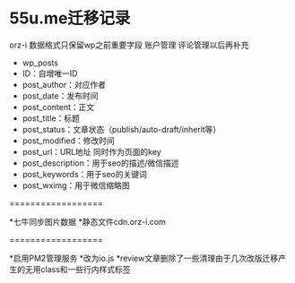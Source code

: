 
55u.me迁移记录
==================

orz-i 数据格式只保留wp之前重要字段
账户管理 评论管理以后再补充
* wp_posts
* ID：自增唯一ID
* post_author：对应作者
* post_date：发布时间
* post_content：正文
* post_title：标题
* post_status：文章状态（publish/auto-draft/inherit等）
* post_modified：修改时间
* post_url：URL地址 同时作为页面的key
* post_description：用于seo的描述/微信描述
* post_keywords：用于seo的关键词 
* post_wximg：用于微信缩略图

==================

*七牛同步图片数据
*静态文件cdn.orz-i.com

==================

*启用PM2管理服务
*改为io.js
*review文章删除了一些清理由于几次改版迁移产生的无用class和一些行内样式标签
